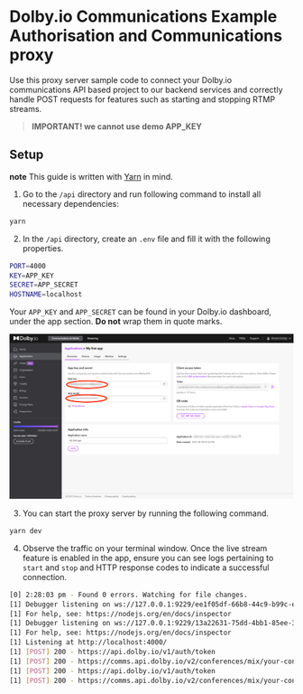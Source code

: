 # Dolby.io Communications Example Authorisation and Communications proxy

Use this proxy server sample code to connect your Dolby.io communications API based project to our backend services and correctly handle POST requests for features such as starting and stopping RTMP streams.

> **IMPORTANT! we cannot use demo APP_KEY**

## Setup

**note** This guide is written with [Yarn](https://yarnpkg.com) in mind.

1. Go to the `/api` directory and run following command to install all necessary dependencies:

```bash
yarn
```

2. In the `/api` directory, create an `.env` file and fill it with the following properties.

```bash
PORT=4000
KEY=APP_KEY
SECRET=APP_SECRET
HOSTNAME=localhost
```

Your `APP_KEY` and `APP_SECRET` can be found in your Dolby.io dashboard, under the app section. **Do not** wrap them in quote marks.

![Keys and secrets](../documentation/assets/app_keys.png)

3. You can start the proxy server by running the following command.

```bash
yarn dev
```

4. Observe the traffic on your terminal window. Once the live stream feature is enabled in the app, ensure you can see logs pertaining to `start` and `stop` and HTTP response codes to indicate a successful connection.

```bash
[0] 2:28:03 pm - Found 0 errors. Watching for file changes.
[1] Debugger listening on ws://127.0.0.1:9229/ee1f05df-66b8-44c9-b99c-e4952c0d7641
[1] For help, see: https://nodejs.org/en/docs/inspector
[1] Debugger listening on ws://127.0.0.1:9229/13a22631-75dd-4bb1-85ee-37f1a168cbb9
[1] For help, see: https://nodejs.org/en/docs/inspector
[1] Listening at http://localhost:4000/
[1] [POST] 200 - https://api.dolby.io/v1/auth/token
[1] [POST] 200 - https://comms.api.dolby.io/v2/conferences/mix/your-conference-id/rtmp/start
[1] [POST] 200 - https://api.dolby.io/v1/auth/token
[1] [POST] 200 - https://comms.api.dolby.io/v2/conferences/mix/your-conference-id/rtmp/stop
```
